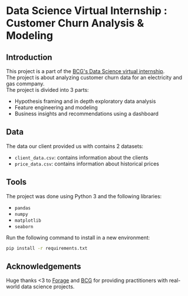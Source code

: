 # Data Science Virtual Internship : Customer Churn Analysis & Modeling

## Introduction

This project is a part of the [BCG's Data Science virtual internship](https://www.theforage.com/virtual-internships/prototype/Tcz8gTtprzAS4xSoK/Data-Science-Virtual-Experience-Program).  
The project is about analyzing customer churn data for an electricity and gas commpany.  
The project is divided into 3 parts:

- Hypothesis framing and in depth exploratory data analysis
- Feature engineering and modeling
- Business insights and recommendations using a dashboard

## Data

The data our client provided us with contains 2 datasets:

- `client_data.csv`: contains information about the clients
- `price_data.csv`: contains information about historical prices

## Tools

The project was done using Python 3 and the following libraries:

- `pandas`
- `numpy`
- `matplotlib`
- `seaborn`

Run the following command to install in a new environment:

```bash
pip install -r requirements.txt
```

## Acknowledgements

Huge thanks <3 to [Forage](https://www.theforage.com/) and [BCG](https://www.bcg.com/) for providing practitioners with real-world data science projects.
